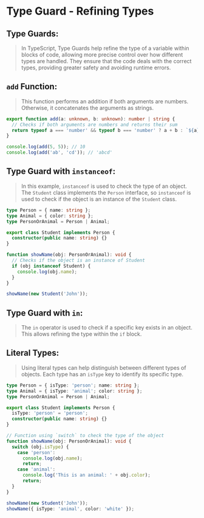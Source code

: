 # Type Guard - Refining Types

## **Type Guards**:

> In TypeScript, Type Guards help refine the type of a variable within blocks of code, allowing more precise control over how different types are handled. They ensure that the code deals with the correct types, providing greater safety and avoiding runtime errors.

## **`add` Function**:

> This function performs an addition if both arguments are numbers. Otherwise, it concatenates the arguments as strings.

```typescript
export function add(a: unknown, b: unknown): number | string {
  // Checks if both arguments are numbers and returns their sum
  return typeof a === 'number' && typeof b === 'number' ? a + b : `${a}${b}`;
}

console.log(add(5, 5)); // 10
console.log(add('ab', 'cd')); // 'abcd'
```

## **Type Guard with `instanceof`**:

> In this example, `instanceof` is used to check the type of an object. The `Student` class implements the `Person` interface, so `instanceof` is used to check if the object is an instance of the `Student` class.

```typescript
type Person = { name: string };
type Animal = { color: string };
type PersonOrAnimal = Person | Animal;

export class Student implements Person {
  constructor(public name: string) {}
}

function showName(obj: PersonOrAnimal): void {
  // Checks if the object is an instance of Student
  if (obj instanceof Student) {
    console.log(obj.name);
  }
}

showName(new Student('John'));
```

## **Type Guard with `in`**:

> The `in` operator is used to check if a specific key exists in an object. This allows refining the type within the `if` block.

## **Literal Types**:

> Using literal types can help distinguish between different types of objects. Each type has an `isType` key to identify its specific type.

```typescript
type Person = { isType: 'person'; name: string };
type Animal = { isType: 'animal'; color: string };
type PersonOrAnimal = Person | Animal;

export class Student implements Person {
  isType: 'person' = 'person';
  constructor(public name: string) {}
}

// Function using `switch` to check the type of the object
function showName(obj: PersonOrAnimal): void {
  switch (obj.isType) {
    case 'person':
      console.log(obj.name);
      return;
    case 'animal':
      console.log('This is an animal: ' + obj.color);
      return;
  }
}

showName(new Student('John'));
showName({ isType: 'animal', color: 'white' });
```
